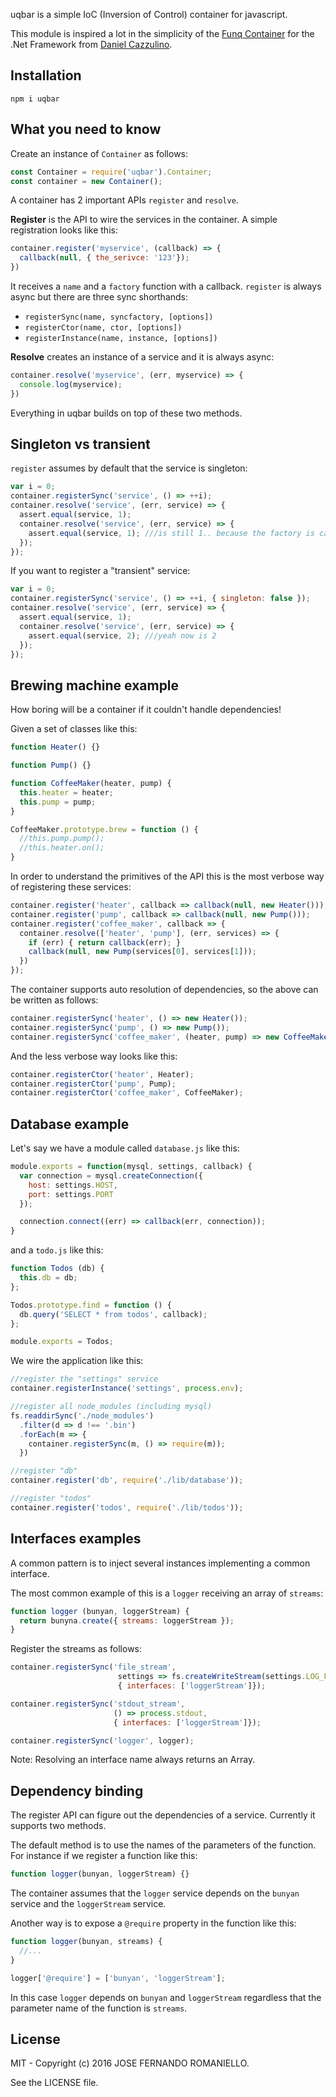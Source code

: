 uqbar is a simple IoC (Inversion of Control) container for javascript.

This module is inspired a lot in the simplicity of the [Funq Container](https://funq.codeplex.com/) for the .Net Framework from [Daniel Cazzulino](https://twitter.com/kzu).

## Installation

```
npm i uqbar
```

## What you need to know

Create an instance of `Container` as follows:

```javascript
const Container = require('uqbar').Container;
const container = new Container();
```

A container has 2 important APIs `register` and `resolve`.

**Register** is the API to wire the services in the container. A simple registration looks like this:

```javascript
container.register('myservice', (callback) => {
  callback(null, { the_serivce: '123'});
})
```

It receives a `name` and a `factory` function with a callback. `register` is always async but there are three sync shorthands:

-  `registerSync(name, syncfactory, [options])`
-  `registerCtor(name, ctor, [options])`
-  `registerInstance(name, instance, [options])`


**Resolve** creates an instance of a service and it is always async:

```javascript
container.resolve('myservice', (err, myservice) => {
  console.log(myservice);
})
```

Everything in uqbar builds on top of these two methods.

## Singleton vs transient

`register` assumes by default that the service is singleton:

```javascript
var i = 0;
container.registerSync('service', () => ++i);
container.resolve('service', (err, service) => {
  assert.equal(service, 1);
  container.resolve('service', (err, service) => {
    assert.equal(service, 1); ///is still 1.. because the factory is called once.
  });
});
```

If you want to register a "transient" service:

```javascript
var i = 0;
container.registerSync('service', () => ++i, { singleton: false });
container.resolve('service', (err, service) => {
  assert.equal(service, 1);
  container.resolve('service', (err, service) => {
    assert.equal(service, 2); ///yeah now is 2
  });
});
```

## Brewing machine example

How boring will be a container if it couldn't handle dependencies!

Given a set of classes like this:

```javascript
function Heater() {}

function Pump() {}

function CoffeeMaker(heater, pump) {
  this.heater = heater;
  this.pump = pump;
}

CoffeeMaker.prototype.brew = function () {
  //this.pump.pump();
  //this.heater.on();
}
```

In order to understand the primitives of the API this is the most verbose way of registering these services:

```javascript
container.register('heater', callback => callback(null, new Heater()));
container.register('pump', callback => callback(null, new Pump()));
container.register('coffee_maker', callback => {
  container.resolve(['heater', 'pump'], (err, services) => {
    if (err) { return callback(err); }
    callback(null, new Pump(services[0], services[1]));
  })
});
```

The container supports auto resolution of dependencies, so the above can be written as follows:

```javascript
container.registerSync('heater', () => new Heater());
container.registerSync('pump', () => new Pump());
container.registerSync('coffee_maker', (heater, pump) => new CoffeeMaker(heater, pump));
```

And the less verbose way looks like this:

```javascript
container.registerCtor('heater', Heater);
container.registerCtor('pump', Pump);
container.registerCtor('coffee_maker', CoffeeMaker);
```

## Database example

Let's say we have a module called `database.js` like this:

```javascript
module.exports = function(mysql, settings, callback) {
  var connection = mysql.createConnection({
    host: settings.HOST,
    port: settings.PORT
  });

  connection.connect((err) => callback(err, connection));
}
```

and a `todo.js` like this:

```javascript
function Todos (db) {
  this.db = db;
};

Todos.prototype.find = function () {
  db.query('SELECT * from todos', callback);
};

module.exports = Todos;
```


We wire the application like this:

```javascript
//register the "settings" service
container.registerInstance('settings', process.env);

//register all node_modules (including mysql)
fs.readdirSync('./node_modules')
  .filter(d => d !== '.bin')
  .forEach(m => {
    container.registerSync(m, () => require(m));
  })

//register "db"
container.register('db', require('./lib/database'));

//register "todos"
container.register('todos', require('./lib/todos'));
```

## Interfaces examples

A common pattern is to inject several instances implementing a common interface.

The most common example of this is a `logger` receiving an array of `streams`:

```javascript
function logger (bunyan, loggerStream) {
  return bunyna.create({ streams: loggerStream });
}
```

Register the streams as follows:

```javascript
container.registerSync('file_stream',
                        settings => fs.createWriteStream(settings.LOG_FILE),
                        { interfaces: ['loggerStream']});

container.registerSync('stdout_stream',
                       () => process.stdout,
                       { interfaces: ['loggerStream']});

container.registerSync('logger', logger);
```

Note: Resolving an interface name always returns an Array.

## Dependency binding

The register API can figure out the dependencies of a service. Currently it supports two methods.

The default method is to use the names of the parameters of the function. For instance if we register a function like this:

```javascript
function logger(bunyan, loggerStream) {}
```

The container assumes that the `logger` service depends on the `bunyan` service and the `loggerStream` service.

Another way is to expose a `@require` property in the function like this:

```javascript
function logger(bunyan, streams) {
  //...
}

logger['@require'] = ['bunyan', 'loggerStream'];
```

In this case `logger` depends on `bunyan` and `loggerStream` regardless that the parameter name of the function is `streams`.


## License

MIT - Copyright (c) 2016 JOSE FERNANDO ROMANIELLO.

See the LICENSE file.





